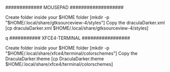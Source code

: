 ############# MOUSEPAD  ###################

Create folder inside your $HOME folder [mkdir -p "$HOME/.local/share/gtksourceview-4/styles"]
Copy the draculaDarker.xml [cp draculaDarker.xml $HOME/.local/share/gtksourceview-4/styles]

q
########### XFCE4-TERMINAL  #################

Create folder inside your $HOME folder [mkdir -p "$HOME/.local/share/xfce4/terminal/colorschemes"]
Copy the DraculaDarker.theme [cp DraculaDarker.theme $HOME/.local/share/xfce4/terminal/colorschemes]